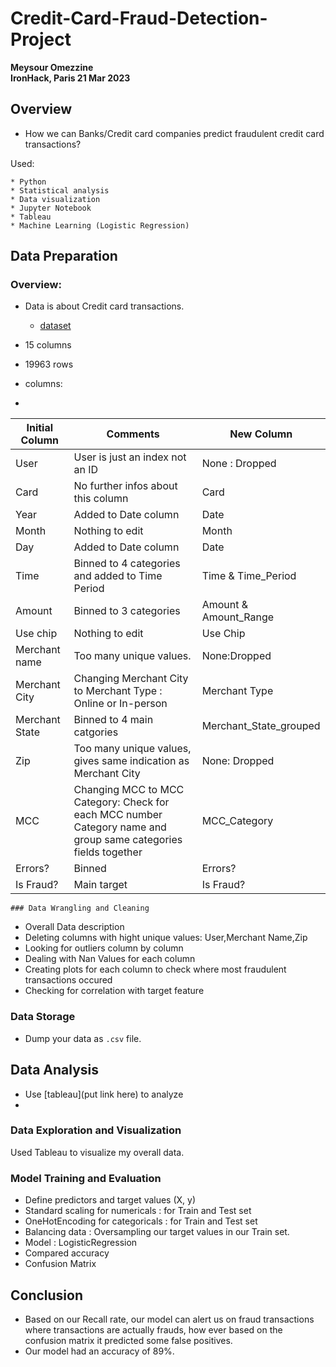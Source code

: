 # Credit-Card-Fraud-Detection-Project
**Meysour Omezzine**  
**IronHack, Paris 21 Mar 2023**

## Overview

* How we can Banks/Credit card companies predict fraudulent credit card transactions?  

Used:

	* Python
	* Statistical analysis
	* Data visualization
	* Jupyter Notebook
	* Tableau
	* Machine Learning (Logistic Regression)
  
  ## Data Preparation

### Overview: 
* Data is about Credit card transactions.
	* [dataset](https://www.kaggle.com/datasets/ealtman2019/credit-card-transactions)
  
* 15 columns 
* 19963 rows 
* columns:
* 
| Initial Column | Comments | New Column |
| --- | --- | --- |
| User | User is just an index not an ID | None : Dropped |
| Card | No further infos about this column | Card |
| Year | Added to Date column | Date |
| Month | Nothing to edit | Month |
| Day | Added to Date column | Date |
| Time | Binned to 4 categories and added to Time Period | Time & Time_Period |
| Amount | Binned to 3 categories | Amount & Amount_Range |
| Use chip | Nothing to edit | Use Chip |
| Merchant name | Too many unique values. | None:Dropped |
| Merchant City | Changing Merchant City to Merchant Type : Online or In-person | Merchant Type |
| Merchant State | Binned to 4 main catgories | Merchant_State_grouped |
| Zip | Too many unique values, gives same indication as Merchant City | None: Dropped |
| MCC | Changing MCC to MCC Category: Check for each MCC number Category name and group same categories fields together | MCC_Category |
| Errors? | Binned | Errors? |
| Is Fraud? | Main target | Is Fraud? |

 
	### Data Wrangling and Cleaning
  
- Overall Data description
- Deleting  columns with hight unique values: User,Merchant Name,Zip 
- Looking for outliers column by column 
- Dealing with Nan Values for each column
- Creating plots for each column to check where most fraudulent transactions occured
- Checking for correlation with target feature


### Data Storage

* Dump your data as `.csv` file. 

## Data Analysis
* Use [tableau](put link here) to analyze 
* 
### Data Exploration and Visualization
Used Tableau to visualize my overall data.

### Model Training and Evaluation
- Define predictors and target values (X, y)
- Standard scaling for numericals : for Train and Test set
- OneHotEncoding for categoricals : for Train and Test set
- Balancing data : Oversampling our target values in our Train set. 
- Model : LogisticRegression
- Compared accuracy 
- Confusion Matrix

## Conclusion

- Based on our Recall rate, our model can alert us on fraud transactions where transactions are actually frauds, how ever based on the confusion matrix it predicted some false positives. 
- Our model had an accuracy of 89%. 
 
 
